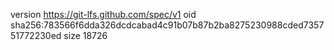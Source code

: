 version https://git-lfs.github.com/spec/v1
oid sha256:783566f6dda326dcdcabad4c91b07b87b2ba8275230988cded735751772230ed
size 18726
